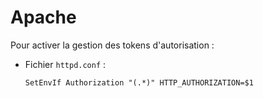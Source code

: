 # Apache

Pour activer la gestion des tokens d'autorisation :
- Fichier `httpd.conf` :

    ```
    SetEnvIf Authorization "(.*)" HTTP_AUTHORIZATION=$1
    ```
